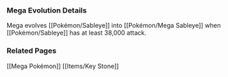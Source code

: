 ### Mega Evolution Details
Mega evolves [[Pokémon/Sableye]] into [[Pokémon/Mega Sableye]] when [[Pokémon/Sableye]] has at least 38,000 attack.

### Related Pages
[[Mega Pokémon]]
[[Items/Key Stone]]